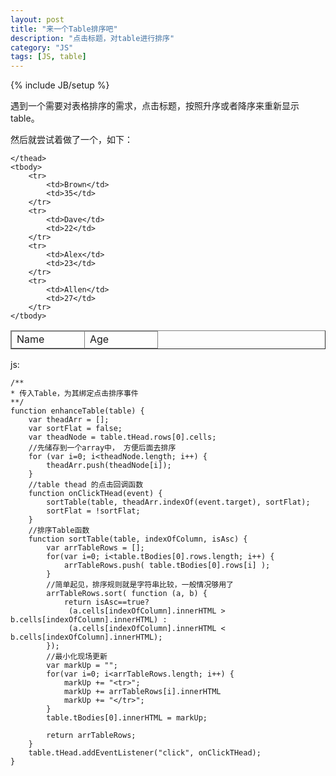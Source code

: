 ```yaml
---
layout: post
title: "来一个Table排序吧"
description: "点击标题，对table进行排序"
category: "JS"
tags: [JS, table]
---
```

{% include JB/setup %}

遇到一个需要对表格排序的需求，点击标题，按照升序或者降序来重新显示table。

然后就尝试着做了一个，如下：

<table id="tableSortable" border="1">
	<thead>
		<tr>
			<td>Name</td>
			<td>Age</td>
		</tr>

	</thead>
	<tbody>
		<tr>
			<td>Brown</td>
			<td>35</td>
		</tr>
		<tr>
			<td>Dave</td>
			<td>22</td>
		</tr>
		<tr>
			<td>Alex</td>
			<td>23</td>
		</tr>
		<tr>
			<td>Allen</td>
			<td>27</td>
		</tr>
	</tbody>

</table>
<style type="text/css">
td {
	width: 100px;
}
thead td {
	cursor: pointer;
}
thead td:hover {
	background: grey;
}
</style>

js:

	/**
	* 传入Table，为其绑定点击排序事件
	**/
	function enhanceTable(table) {
		var theadArr = [];
		var sortFlat = false;
		var theadNode = table.tHead.rows[0].cells;
		//先储存到一个array中， 方便后面去排序
		for (var i=0; i<theadNode.length; i++) {
			theadArr.push(theadNode[i]);
		} 
		//table thead 的点击回调函数
		function onClickTHead(event) {
			sortTable(table, theadArr.indexOf(event.target), sortFlat);
			sortFlat = !sortFlat;
		}
		//排序Table函数
		function sortTable(table, indexOfColumn, isAsc) {
			var arrTableRows = [];
			for(var i=0; i<table.tBodies[0].rows.length; i++) {
				arrTableRows.push( table.tBodies[0].rows[i] );
			}
			//简单起见，排序规则就是字符串比较，一般情况够用了
			arrTableRows.sort( function (a, b) {
				return isAsc==true? 
				 (a.cells[indexOfColumn].innerHTML > b.cells[indexOfColumn].innerHTML) :
				 (a.cells[indexOfColumn].innerHTML < b.cells[indexOfColumn].innerHTML);
			});
			//最小化现场更新
			var markUp = "";
			for(var i=0; i<arrTableRows.length; i++) {
				markUp += "<tr>";
				markUp += arrTableRows[i].innerHTML
				markUp += "</tr>";
			}
			table.tBodies[0].innerHTML = markUp; 
		
			return arrTableRows;
		}
		table.tHead.addEventListener("click", onClickTHead);
	}
<script>
window.onload = function () {
	console.log("window on load");
	enhanceTable(document.getElementById("tableSortable"));
}
</script>
<script src="/assets/JS/table_sort.js" type="text/javascript" charset="utf-8"></script>
